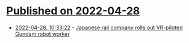 # [Published on 2022-04-28](index.md)

* [2022-04-28, 10:33:22](https://news.ycombinator.com/item?id=31190875) - [Japanese rail company rolls out VR-piloted Gundam robot worker](https://newatlas.com/robotics/jr-west-gundam-maintenance-robot/)
